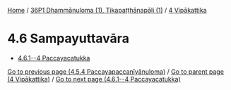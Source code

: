
[Home](/) / [36P1 Dhammānuloma (1), Tikapaṭṭhānapāḷi (1)](...md) / [4 Vipākattika](../36P1/4.md)

# 4.6 Sampayuttavāra

* [4.6.1--4 Paccayacatukka](4.6/4.6.1--4.md)

[Go to previous page (4.5.4 Paccayapaccanīyānuloma)](4.5/4.5.4.md) / [Go to parent page (4 Vipākattika)](../36P1/4.md) / [Go to next page (4.6.1--4 Paccayacatukka)](4.6/4.6.1--4.md)


